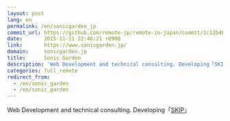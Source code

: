 ```yaml
---
layout: post
lang: en
permalink: /en/sonicgarden_jp
commit_url: https://github.com/remote-jp/remote-in-japan/commit/1c12b4b2c55617d978a857740293795c4e7580ad
date:       2015-11-11 22:46:21 +0900
link:       https://www.sonicgarden.jp/
domain:     sonicgarden.jp
title:      Sonic Garden
description: 'Web Development and technical consulting. Developing「SKIP」'
categories: full_remote
redirect_from:
  - /en/sonic_garden
  - /en/sonic_garden
---
```


<p>Web Development and technical consulting. Developing「<a href="https://www.skip-sns.jp/">SKIP</a>」</p>
